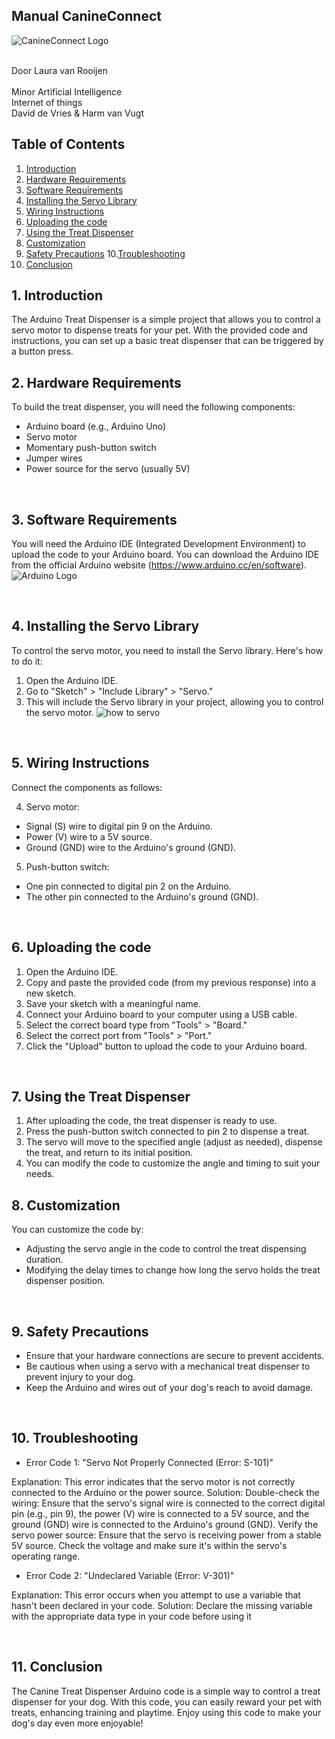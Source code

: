 ## Manual CanineConnect  
<img src="/images/logo.png" alt="CanineConnect Logo">

<br>Door Laura van Rooijen
<br>
<br>Minor Artificial Intelligence
<br>Internet of things
<br>David de Vries & Harm van Vugt

## Table of Contents

1. [Introduction](#introduction)
2. [Hardware Requirements](#HardwareRequirements)
3. [Software Requirements](#SoftwareRequirements)
4. [Installing the Servo Library](#installingtheServoLibrary)
5. [Wiring Instructions](#wiringinstructions)
6. [Uploading the code](#troubleshooting)
7. [Using the Treat Dispenser](#usingthetreatdispenser)
8. [Customization](#customization)
9. [Safety Precautions](#SafetyPrecautions)
10.[Troubleshooting](#troubleshooting)
11. [Conclusion](#conclusion)


## 1. Introduction
The Arduino Treat Dispenser is a simple project that allows you to control a servo motor to dispense treats for your pet. With the provided code and instructions, you can set up a basic treat dispenser that can be triggered by a button press.
<br>

## 2. Hardware Requirements
To build the treat dispenser, you will need the following components:

- Arduino board (e.g., Arduino Uno)
- Servo motor
- Momentary push-button switch
- Jumper wires
- Power source for the servo (usually 5V)
<br>

## 3. Software Requirements
You will need the Arduino IDE (Integrated Development Environment) to upload the code to your Arduino board. You can download the Arduino IDE from the official Arduino website (https://www.arduino.cc/en/software).
<img src="/images/arduino.png" alt="Arduino Logo">

<br>

## 4. Installing the Servo Library
To control the servo motor, you need to install the Servo library. Here's how to do it:
1. Open the Arduino IDE.
2. Go to "Sketch" > "Include Library" > "Servo."
3. This will include the Servo library in your project, allowing you to control the servo motor.
![how to servo](images/include.library.servo.png)
<br>

## 5. Wiring Instructions
Connect the components as follows:

4. Servo motor:
- Signal (S) wire to digital pin 9 on the Arduino.
- Power (V) wire to a 5V source.
- Ground (GND) wire to the Arduino's ground (GND).
5. Push-button switch:
- One pin connected to digital pin 2 on the Arduino.
- The other pin connected to the Arduino's ground (GND).
<br>

## 6. Uploading the code
1. Open the Arduino IDE.
2. Copy and paste the provided code (from my previous response) into a new sketch.
3. Save your sketch with a meaningful name.
4. Connect your Arduino board to your computer using a USB cable.
5. Select the correct board type from "Tools" > "Board."
6. Select the correct port from "Tools" > "Port."
7. Click the "Upload" button to upload the code to your Arduino board.
<br>

## 7. Using the Treat Dispenser
1. After uploading the code, the treat dispenser is ready to use.
2. Press the push-button switch connected to pin 2 to dispense a treat.
3. The servo will move to the specified angle (adjust as needed), dispense the treat, and return to its initial position.
4. You can modify the code to customize the angle and timing to suit your needs.

## 8. Customization
You can customize the code by:
- Adjusting the servo angle in the code to control the treat dispensing duration.
- Modifying the delay times to change how long the servo holds the treat dispenser position.
<br>

## 9. Safety Precautions
- Ensure that your hardware connections are secure to prevent accidents.
- Be cautious when using a servo with a mechanical treat dispenser to prevent injury to your dog.
- Keep the Arduino and wires out of your dog's reach to avoid damage.
<br>

## 10. Troubleshooting
- Error Code 1: "Servo Not Properly Connected (Error: S-101)"

Explanation: This error indicates that the servo motor is not correctly connected to the Arduino or the power source.
Solution: Double-check the wiring: Ensure that the servo's signal wire is connected to the correct digital pin (e.g., pin 9), the power (V) wire is connected to a 5V source, and the ground (GND) wire is connected to the Arduino's ground (GND).
Verify the servo power source: Ensure that the servo is receiving power from a stable 5V source. Check the voltage and make sure it's within the servo's operating range.

- Error Code 2: "Undeclared Variable (Error: V-301)"

Explanation: This error occurs when you attempt to use a variable that hasn't been declared in your code.
Solution: Declare the missing variable with the appropriate data type in your code before using it

<br>

## 11. Conclusion
The Canine Treat Dispenser Arduino code is a simple way to control a treat dispenser for your dog. With this code, you can easily reward your pet with treats, enhancing training and playtime. Enjoy using this code to make your dog's day even more enjoyable!
